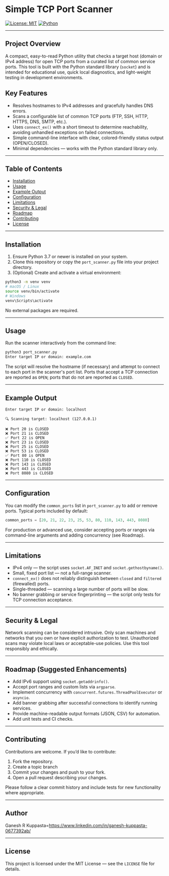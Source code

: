 # Simple TCP Port Scanner

[![License: MIT](https://img.shields.io/badge/license-MIT-green.svg)](LICENSE)
[![Python](https://img.shields.io/badge/python-3.7%2B-blue.svg)](https://www.python.org/)

---

## Project Overview

A compact, easy-to-read Python utility that checks a target host (domain or IPv4 address) for open TCP ports from a curated list of common service ports. This tool is built with the Python standard library (`socket`) and is intended for educational use, quick local diagnostics, and light-weight testing in development environments.

## Key Features

* Resolves hostnames to IPv4 addresses and gracefully handles DNS errors.
* Scans a configurable list of common TCP ports (FTP, SSH, HTTP, HTTPS, DNS, SMTP, etc.).
* Uses `connect_ex()` with a short timeout to determine reachability, avoiding unhandled exceptions on failed connections.
* Simple command-line interface with clear, colored-friendly status output (OPEN/CLOSED).
* Minimal dependencies — works with the Python standard library only.

---

## Table of Contents

* [Installation](#installation)
* [Usage](#usage)
* [Example Output](#example-output)
* [Configuration](#configuration)
* [Limitations](#limitations)
* [Security & Legal](#security--legal)
* [Roadmap](#roadmap)
* [Contributing](#contributing)
* [License](#license)

---

## Installation

1. Ensure Python 3.7 or newer is installed on your system.
2. Clone this repository or copy the `port_scanner.py` file into your project directory.
3. (Optional) Create and activate a virtual environment:

```bash
python3 -m venv venv
# macOS / Linux
source venv/bin/activate
# Windows
venv\Scripts\activate
```

No external packages are required.

---

## Usage

Run the scanner interactively from the command line:

```bash
python3 port_scanner.py
Enter target IP or domain: example.com
```

The script will resolve the hostname (if necessary) and attempt to connect to each port in the scanner's port list. Ports that accept a TCP connection are reported as `OPEN`; ports that do not are reported as `CLOSED`.

---

## Example Output

```
Enter target IP or domain: localhost

🔍 Scanning target: localhost (127.0.0.1)

❌ Port 20 is CLOSED
❌ Port 21 is CLOSED
✅ Port 22 is OPEN
❌ Port 23 is CLOSED
❌ Port 25 is CLOSED
❌ Port 53 is CLOSED
✅ Port 80 is OPEN
❌ Port 110 is CLOSED
❌ Port 143 is CLOSED
❌ Port 443 is CLOSED
❌ Port 8080 is CLOSED
```

---

## Configuration

You can modify the `common_ports` list in `port_scanner.py` to add or remove ports. Typical ports included by default:

```python
common_ports = [20, 21, 22, 23, 25, 53, 80, 110, 143, 443, 8080]
```

For production or advanced use, consider accepting ports or ranges via command-line arguments and adding concurrency (see Roadmap).

---

## Limitations

* IPv4 only — the script uses `socket.AF_INET` and `socket.gethostbyname()`.
* Small, fixed port list — not a full-range scanner.
* `connect_ex()` does not reliably distinguish between `closed` and `filtered` (firewalled) ports.
* Single-threaded — scanning a large number of ports will be slow.
* No banner grabbing or service fingerprinting — the script only tests for TCP connection acceptance.

---

## Security & Legal

Network scanning can be considered intrusive. Only scan machines and networks that you own or have explicit authorization to test. Unauthorized scans may violate local laws or acceptable-use policies. Use this tool responsibly and ethically.

---

## Roadmap (Suggested Enhancements)

* Add IPv6 support using `socket.getaddrinfo()`.
* Accept port ranges and custom lists via `argparse`.
* Implement concurrency with `concurrent.futures.ThreadPoolExecutor` or `asyncio`.
* Add banner grabbing after successful connections to identify running services.
* Provide machine-readable output formats (JSON, CSV) for automation.
* Add unit tests and CI checks.

---

## Contributing

Contributions are welcome. If you’d like to contribute:

1. Fork the repository.
2. Create a topic branch 
3. Commit your changes and push to your fork.
4. Open a pull request describing your changes.

Please follow a clear commit history and include tests for new functionality where appropriate.

---

## Author

Ganesh R Kuppasta=https://www.linkedin.com/in/ganesh-kuppasta-0677392ab/

---

## License

This project is licensed under the MIT License — see the `LICENSE` file for details.
